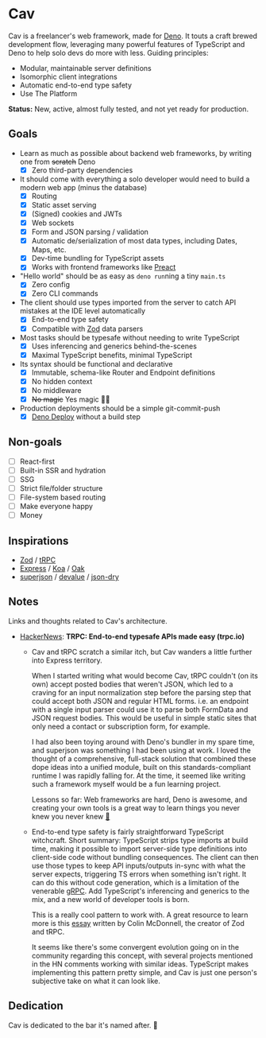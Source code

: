 # Cav

Cav is a freelancer's web framework, made for [Deno](https://deno.land). It
touts a craft brewed development flow, leveraging many powerful features of
TypeScript and Deno to help solo devs do more with less. Guiding principles:

- Modular, maintainable server definitions
- Isomorphic client integrations
- Automatic end-to-end type safety
- Use The Platform

**Status:** New, active, almost fully tested, and not yet ready for production.

## Goals

- Learn as much as possible about backend web frameworks, by writing one from
  ~~scratch~~ Deno
  - [x] Zero third-party dependencies
- It should come with everything a solo developer would need to build a modern
  web app (minus the database)
  - [x] Routing
  - [x] Static asset serving
  - [x] (Signed) cookies and JWTs
  - [x] Web sockets
  - [x] Form and JSON parsing / validation
  - [x] Automatic de/serialization of most data types, including Dates, Maps,
        etc.
  - [x] Dev-time bundling for TypeScript assets
  - [x] Works with frontend frameworks like [Preact](https://preactjs.com)
- "Hello world" should be as easy as `deno run`ning a tiny `main.ts`
  - [x] Zero config
  - [x] Zero CLI commands
- The client should use types imported from the server to catch API mistakes at
  the IDE level automatically
  - [x] End-to-end type safety
  - [x] Compatible with [Zod](https://github.com/colinhacks/zod) data parsers
- Most tasks should be typesafe without needing to write TypeScript
  - [x] Uses inferencing and generics behind-the-scenes
  - [x] Maximal TypeScript benefits, minimal TypeScript
- Its syntax should be functional and declarative
  - [x] Immutable, schema-like Router and Endpoint definitions
  - [x] No hidden context
  - [x] No middleware
  - [x] ~~No magic~~ Yes magic 🧙‍♂️
- Production deployments should be a simple git-commit-push
  - [x] [Deno Deploy](https://deno.com) without a build step

## Non-goals

- [ ] React-first
- [ ] Built-in SSR and hydration
- [ ] SSG
- [ ] Strict file/folder structure
- [ ] File-system based routing
- [ ] Make everyone happy
- [ ] Money

## Inspirations

- [Zod](https://github.com/colinhacks/zod) / [tRPC](https://trpc.io)
- [Express](https://expressjs.com/) / [Koa](https://koajs.com/) /
  [Oak](https://oakserver.github.io/oak/)
- [superjson](https://github.com/blitz-js/superjson) /
  [devalue](https://github.com/Rich-Harris/devalue) /
  [json-dry](https://github.com/11ways/json-dry)

## Notes

Links and thoughts related to Cav's architecture.

- [HackerNews](https://news.ycombinator.com/item?id=31285827): **TRPC: End-to-end typesafe APIs made easy (trpc.io)**
  - Cav and tRPC scratch a similar itch, but Cav wanders a little further into
    Express territory.
    
    When I started writing what would become Cav, tRPC couldn't (on its own)
    accept posted bodies that weren't JSON, which led to a craving for an input
    normalization step before the parsing step that could accept both JSON and
    regular HTML forms. i.e. an endpoint with a single input parser could use it
    to parse both FormData and JSON request bodies. This would be useful in
    simple static sites that only need a contact or subscription form, for
    example.
    
    I had also been toying around with Deno's bundler in my spare time, and
    superjson was something I had been using at work. I loved the thought of a
    comprehensive, full-stack solution that combined these dope ideas into a
    unified module, built on this standards-compliant runtime I was rapidly
    falling for. At the time, it seemed like writing such a framework myself
    would be a fun learning project.

    Lessons so far: Web frameworks are hard, Deno is awesome, and creating your
    own tools is a great way to learn things you never knew you never knew [🍃](https://www.youtube.com/watch?v=O9MvdMqKvpU)
  - End-to-end type safety is fairly straightforward TypeScript witchcraft.
    Short summary: TypeScript strips type imports at build time, making it
    possible to import server-side type definitions into client-side code
    without bundling consequences. The client can then use those types to keep
    API inputs/outputs in-sync with what the server expects, triggering TS
    errors when something isn't right. It can do this without code generation,
    which is a limitation of the venerable [gRPC](https://grpc.io/). Add
    TypeScript's inferencing and generics to the mix, and a new world of
    developer tools is born.
    
    This is a really cool pattern to work with. A great resource to learn more
    is this [essay](https://colinhacks.com/essays/painless-typesafety) written
    by Colin McDonnell, the creator of Zod and tRPC.
    
    It seems like there's some convergent evolution going on in the community
    regarding this concept, with several projects mentioned in the HN comments
    working with similar ideas. TypeScript makes implementing this pattern
    pretty simple, and Cav is just one person's subjective take on what it can
    look like.

## Dedication

Cav is dedicated to the bar it's named after. 🍻